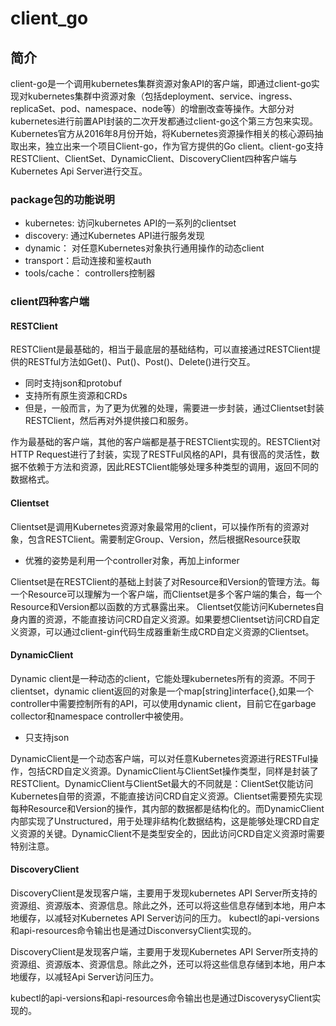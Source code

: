 # client_go
## 简介

client-go是一个调用kubernetes集群资源对象API的客户端，即通过client-go实现对kubernetes集群中资源对象（包括deployment、service、ingress、replicaSet、pod、namespace、node等）的增删改查等操作。大部分对kubernetes进行前置API封装的二次开发都通过client-go这个第三方包来实现。Kubernetes官方从2016年8月份开始，将Kubernetes资源操作相关的核心源码抽取出来，独立出来一个项目Client-go，作为官方提供的Go client。client-go支持RESTClient、ClientSet、DynamicClient、DiscoveryClient四种客户端与Kubernetes Api Server进行交互。

### package包的功能说明

- kubernetes: 访问kubernetes API的一系列的clientset
- discovery: 通过Kubernetes API进行服务发现
- dynamic： 对任意Kubernetes对象执行通用操作的动态client
- transport：启动连接和鉴权auth
- tools/cache： controllers控制器

### client四种客户端

#### RESTClient

RESTClient是最基础的，相当于最底层的基础结构，可以直接通过RESTClient提供的RESTful方法如Get()、Put()、Post()、Delete()进行交互。

- 同时支持json和protobuf
- 支持所有原生资源和CRDs
- 但是，一般而言，为了更为优雅的处理，需要进一步封装，通过Clientset封装RESTClient，然后再对外提供接口和服务。

作为最基础的客户端，其他的客户端都是基于RESTClient实现的。RESTClient对HTTP Request进行了封装，实现了RESTFul风格的API，具有很高的灵活性，数据不依赖于方法和资源，因此RESTClient能够处理多种类型的调用，返回不同的数据格式。

#### Clientset

Clientset是调用Kubernetes资源对象最常用的client，可以操作所有的资源对象，包含RESTClient。需要制定Group、Version，然后根据Resource获取

- 优雅的姿势是利用一个controller对象，再加上informer

Clientset是在RESTClient的基础上封装了对Resource和Version的管理方法。每一个Resource可以理解为一个客户端，而Clientset是多个客户端的集合，每一个Resource和Version都以函数的方式暴露出来。 Clientset仅能访问Kubernetes自身内置的资源，不能直接访问CRD自定义资源。如果要想Clientset访问CRD自定义资源，可以通过client-gin代码生成器重新生成CRD自定义资源的Clientset。

#### DynamicClient

Dynamic client是一种动态的client，它能处理kubernetes所有的资源。不同于clientset，dynamic client返回的对象是一个map[string]interface{},如果一个controller中需要控制所有的API，可以使用dynamic client，目前它在garbage collector和namespace controller中被使用。

- 只支持json

DynamicClient是一个动态客户端，可以对任意Kubernetes资源进行RESTFul操作，包括CRD自定义资源。DynamicClient与ClientSet操作类型，同样是封装了RESTClient。DynamicClient与ClientSet最大的不同就是：ClientSet仅能访问Kubernetes自带的资源，不能直接访问CRD自定义资源。Clientset需要预先实现每种Resource和Version的操作，其内部的数据都是结构化的。而DynamicClient内部实现了Unstructured，用于处理非结构化数据结构，这是能够处理CRD自定义资源的关键。DynamicClient不是类型安全的，因此访问CRD自定义资源时需要特别注意。

#### DiscoveryClient

DiscoveryClient是发现客户端，主要用于发现kubernetes API Server所支持的资源组、资源版本、资源信息。除此之外，还可以将这些信息存储到本地，用户本地缓存，以减轻对Kubernetes API Server访问的压力。 kubectl的api-versions和api-resources命令输出也是通过DisconversyClient实现的。

DiscoveryClient是发现客户端，主要用于发现Kubernetes API Server所支持的资源组、资源版本、资源信息。除此之外，还可以将这些信息存储到本地，用户本地缓存，以减轻Api Server访问压力。

kubectl的api-versions和api-resources命令输出也是通过DiscoverysyClient实现的。


